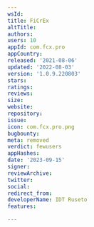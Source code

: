 ```yaml
---
wsId: 
title: FiCrEx
altTitle: 
authors: 
users: 10
appId: com.fcx.pro
appCountry: 
released: '2021-08-06'
updated: '2022-08-03'
version: '1.0.9.220803'
stars: 
ratings: 
reviews: 
size: 
website: 
repository: 
issue: 
icon: com.fcx.pro.png
bugbounty: 
meta: removed
verdict: fewusers
appHashes: 
date: '2023-09-15'
signer: 
reviewArchive: 
twitter: 
social: 
redirect_from: 
developerName: IDT Ruseto
features: 

---
```


